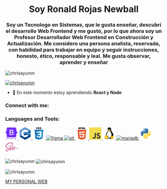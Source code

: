 <h1 align="center">Soy Ronald Rojas Newball</h1>
<h3 align="center">Soy un Tecnologo en Sistemas, que le gusta enseñar, descubrí el desarrollo Web Frontend y me gustó, por lo que ahora soy un Profesor Desarrollador Web Frontend en Construcción y Actualización. Me considero una persona analista, reservada, con habilidad para trabajar en equipo y seguir instrucciones, honesto, ético, responsable y leal. Me gusta observar, aprender y enseñar</h3>

<p align="left"> <img src="https://komarev.com/ghpvc/?username=chrisayuron&label=Profile%20views&color=0e75b6&style=flat" alt="chrisayuron" /> </p>

<p align="left"> <a href="https://github.com/ryo-ma/github-profile-trophy"><img src="https://github-profile-trophy.vercel.app/?username=chrisayuron" alt="chrisayuron" /></a> </p>

- 🌱 En este momento estoy aprendiendo **React y Node**

<h3 align="left">Connect with me:</h3>
<p align="left">
</p>

<h3 align="left">Languages and Tools:</h3>
<p align="left"> <a href="https://getbootstrap.com" target="_blank" rel="noreferrer"> <img src="https://raw.githubusercontent.com/devicons/devicon/master/icons/bootstrap/bootstrap-plain-wordmark.svg" alt="bootstrap" width="40" height="40"/> </a> <a href="https://www.w3schools.com/cpp/" target="_blank" rel="noreferrer"> <img src="https://raw.githubusercontent.com/devicons/devicon/master/icons/cplusplus/cplusplus-original.svg" alt="cplusplus" width="40" height="40"/> </a> <a href="https://www.w3schools.com/css/" target="_blank" rel="noreferrer"> <img src="https://raw.githubusercontent.com/devicons/devicon/master/icons/css3/css3-original-wordmark.svg" alt="css3" width="40" height="40"/> </a> <a href="https://www.figma.com/" target="_blank" rel="noreferrer"> <img src="https://www.vectorlogo.zone/logos/figma/figma-icon.svg" alt="figma" width="40" height="40"/> </a> <a href="https://git-scm.com/" target="_blank" rel="noreferrer"> <img src="https://www.vectorlogo.zone/logos/git-scm/git-scm-icon.svg" alt="git" width="40" height="40"/> </a> <a href="https://www.w3.org/html/" target="_blank" rel="noreferrer"> <img src="https://raw.githubusercontent.com/devicons/devicon/master/icons/html5/html5-original-wordmark.svg" alt="html5" width="40" height="40"/> </a> <a href="https://developer.mozilla.org/en-US/docs/Web/JavaScript" target="_blank" rel="noreferrer"> <img src="https://raw.githubusercontent.com/devicons/devicon/master/icons/javascript/javascript-original.svg" alt="javascript" width="40" height="40"/> </a> <a href="https://www.linux.org/" target="_blank" rel="noreferrer"> <img src="https://raw.githubusercontent.com/devicons/devicon/master/icons/linux/linux-original.svg" alt="linux" width="40" height="40"/> </a> <a href="https://mariadb.org/" target="_blank" rel="noreferrer"> <img src="https://www.vectorlogo.zone/logos/mariadb/mariadb-icon.svg" alt="mariadb" width="40" height="40"/> </a> <a href="https://www.python.org" target="_blank" rel="noreferrer"> <img src="https://raw.githubusercontent.com/devicons/devicon/master/icons/python/python-original.svg" alt="python" width="40"  </a> <a href="https://sass-lang.com" target="_blank" rel="noreferrer"> <img src="https://raw.githubusercontent.com/devicons/devicon/master/icons/sass/sass-original.svg" alt="sass" width="40" height="40"/> </a> </p>

<p><img align="left" src="https://github-readme-stats.vercel.app/api/top-langs?username=chrisayuron&show_icons=true&locale=en&layout=compact" alt="chrisayuron" /></p>

<p>&nbsp;<img align="center" src="https://github-readme-stats.vercel.app/api?username=chrisayuron&show_icons=true&locale=en" alt="chrisayuron" /></p>

<p><img align="center" src="https://github-readme-streak-stats.herokuapp.com/?user=chrisayuron&" alt="chrisayuron" /></p>

<p align="left"><a href="https://chrisayuron.github.io/rrnewball/" target="_blank" rel="noreferrer">MY PERSONAL WEB </a></p>
